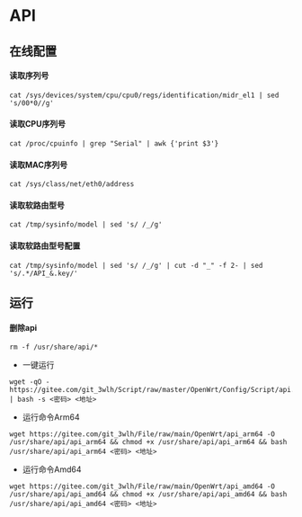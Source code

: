 # API
## 在线配置
#### 读取序列号
```
cat /sys/devices/system/cpu/cpu0/regs/identification/midr_el1 | sed 's/00*0//g'
```
#### 读取CPU序列号
```
cat /proc/cpuinfo | grep "Serial" | awk {'print $3'}
```
#### 读取MAC序列号
```
cat /sys/class/net/eth0/address
```
#### 读取软路由型号
```
cat /tmp/sysinfo/model | sed 's/ /_/g'
```
#### 读取软路由型号配置
```
cat /tmp/sysinfo/model | sed 's/ /_/g' | cut -d "_" -f 2- | sed  's/.*/API_&.key/'
```

## 运行
#### 删除api
```
rm -f /usr/share/api/*
```
- 一键运行
```
wget -qO - https://gitee.com/git_3wlh/Script/raw/master/OpenWrt/Config/Script/api.sh | bash -s <密码> <地址>
```

- 运行命令Arm64
```
wget https://gitee.com/git_3wlh/File/raw/main/OpenWrt/api_arm64 -O /usr/share/api/api_arm64 && chmod +x /usr/share/api/api_arm64 && bash /usr/share/api/api_arm64 <密码> <地址>
```
- 运行命令Amd64
```
wget https://gitee.com/git_3wlh/File/raw/main/OpenWrt/api_amd64 -O /usr/share/api/api_amd64 && chmod +x /usr/share/api/api_amd64 && bash /usr/share/api/api_amd64 <密码> <地址>
```